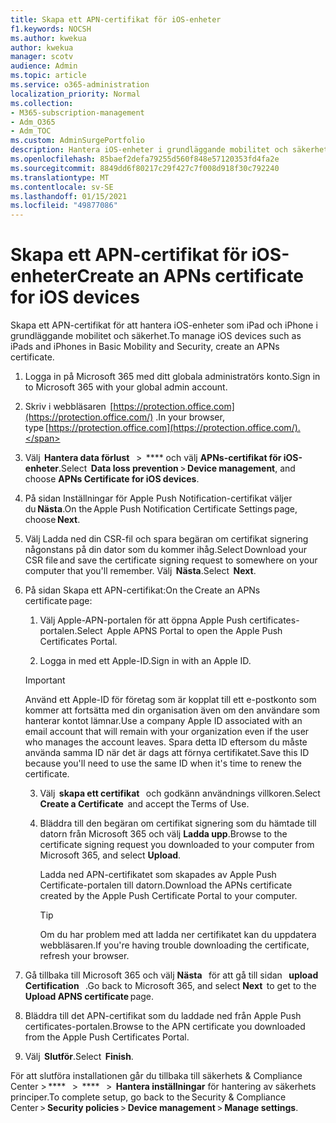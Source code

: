```yaml
---
title: Skapa ett APN-certifikat för iOS-enheter
f1.keywords: NOCSH
ms.author: kwekua
author: kwekua
manager: scotv
audience: Admin
ms.topic: article
ms.service: o365-administration
localization_priority: Normal
ms.collection:
- M365-subscription-management
- Adm_O365
- Adm_TOC
ms.custom: AdminSurgePortfolio
description: Hantera iOS-enheter i grundläggande mobilitet och säkerhet.
ms.openlocfilehash: 85baef2defa79255d560f848e57120353fd4fa2e
ms.sourcegitcommit: 8849dd6f80217c29f427c7f008d918f30c792240
ms.translationtype: MT
ms.contentlocale: sv-SE
ms.lasthandoff: 01/15/2021
ms.locfileid: "49877086"
---
```

# <a name="create-an-apns-certificate-for-ios-devices"></a><span data-ttu-id="c49e7-103">Skapa ett APN-certifikat för iOS-enheter</span><span class="sxs-lookup"><span data-stu-id="c49e7-103">Create an APNs certificate for iOS devices</span></span>

<span data-ttu-id="c49e7-104">Skapa ett APN-certifikat för att hantera iOS-enheter som iPad och iPhone i grundläggande mobilitet och säkerhet.</span><span class="sxs-lookup"><span data-stu-id="c49e7-104">To manage iOS devices such as iPads and iPhones in Basic Mobility and Security, create an APNs certificate.</span></span>

1. <span data-ttu-id="c49e7-105">Logga in på Microsoft 365 med ditt globala administratörs konto.</span><span class="sxs-lookup"><span data-stu-id="c49e7-105">Sign in to Microsoft 365 with your global admin account.</span></span>

2. <span data-ttu-id="c49e7-106">Skriv i webbläsaren  [https://protection.office.com](https://protection.office.com/) .</span><span class="sxs-lookup"><span data-stu-id="c49e7-106">In your browser, type [https://protection.office.com](https://protection.office.com/).</span></span>

3. <span data-ttu-id="c49e7-107">Välj  **Hantera data förlust**   >  \*\*\*\* och välj **APNs-certifikat för iOS-enheter**.</span><span class="sxs-lookup"><span data-stu-id="c49e7-107">Select  **Data loss prevention** > **Device management**, and choose **APNs Certificate for iOS devices**.</span></span>

4. <span data-ttu-id="c49e7-108">På sidan Inställningar för Apple Push Notification-certifikat väljer du **Nästa**.</span><span class="sxs-lookup"><span data-stu-id="c49e7-108">On the Apple Push Notification Certificate Settings page, choose **Next**.</span></span>

5. <span data-ttu-id="c49e7-109">Välj Ladda ned din CSR-fil och spara begäran om certifikat signering någonstans på din dator som du kommer ihåg.</span><span class="sxs-lookup"><span data-stu-id="c49e7-109">Select Download your CSR file and save the certificate signing request to somewhere on your computer that you'll remember.</span></span> <span data-ttu-id="c49e7-110">Välj  **Nästa**.</span><span class="sxs-lookup"><span data-stu-id="c49e7-110">Select  **Next**.</span></span>

6. <span data-ttu-id="c49e7-111">På sidan Skapa ett APN-certifikat:</span><span class="sxs-lookup"><span data-stu-id="c49e7-111">On the Create an APNs certificate page:</span></span>  

    1. <span data-ttu-id="c49e7-112">Välj Apple-APN-portalen för att öppna Apple Push certificates-portalen.</span><span class="sxs-lookup"><span data-stu-id="c49e7-112">Select  Apple APNS Portal to open the Apple Push Certificates Portal.</span></span>

    2. <span data-ttu-id="c49e7-113">Logga in med ett Apple-ID.</span><span class="sxs-lookup"><span data-stu-id="c49e7-113">Sign in with an Apple ID.</span></span>

    >[!IMPORTANT]
    ><span data-ttu-id="c49e7-114">Använd ett Apple-ID för företag som är kopplat till ett e-postkonto som kommer att fortsätta med din organisation även om den användare som hanterar kontot lämnar.</span><span class="sxs-lookup"><span data-stu-id="c49e7-114">Use a company Apple ID associated with an email account that will remain with your organization even if the user who manages the account leaves.</span></span> <span data-ttu-id="c49e7-115">Spara detta ID eftersom du måste använda samma ID när det är dags att förnya certifikatet.</span><span class="sxs-lookup"><span data-stu-id="c49e7-115">Save this ID because you'll need to use the same ID when it's time to renew the certificate.</span></span>

    3. <span data-ttu-id="c49e7-116">Välj  **skapa ett certifikat**   och godkänn användnings villkoren.</span><span class="sxs-lookup"><span data-stu-id="c49e7-116">Select  **Create a Certificate**  and accept the Terms of Use.</span></span>

    4. <span data-ttu-id="c49e7-117">Bläddra till den begäran om certifikat signering som du hämtade till datorn från Microsoft 365 och välj **Ladda upp**.</span><span class="sxs-lookup"><span data-stu-id="c49e7-117">Browse to the certificate signing request you downloaded to your computer from Microsoft 365, and select **Upload**.</span></span>

        <span data-ttu-id="c49e7-118">Ladda ned APN-certifikatet som skapades av Apple Push Certificate-portalen till datorn.</span><span class="sxs-lookup"><span data-stu-id="c49e7-118">Download the APNs certificate created by the Apple Push Certificate Portal to your computer.</span></span>

       >[!TIP]
       ><span data-ttu-id="c49e7-119">Om du har problem med att ladda ner certifikatet kan du uppdatera webbläsaren.</span><span class="sxs-lookup"><span data-stu-id="c49e7-119">If you're having trouble downloading the certificate, refresh your browser.</span></span>

7. <span data-ttu-id="c49e7-120">Gå tillbaka till Microsoft 365 och välj **Nästa**   för att gå till sidan   **upload Certification**   .</span><span class="sxs-lookup"><span data-stu-id="c49e7-120">Go back to Microsoft 365, and select **Next**  to get to the  **Upload APNS certificate** page.</span></span>

8. <span data-ttu-id="c49e7-121">Bläddra till det APN-certifikat som du laddade ned från Apple Push certificates-portalen.</span><span class="sxs-lookup"><span data-stu-id="c49e7-121">Browse to the APN certificate you downloaded from the Apple Push Certificates Portal.</span></span>

9. <span data-ttu-id="c49e7-122">Välj  **Slutför**.</span><span class="sxs-lookup"><span data-stu-id="c49e7-122">Select  **Finish**.</span></span>

<span data-ttu-id="c49e7-123">För att slutföra installationen går du tillbaka till säkerhets & Compliance Center > \*\*\*\*   >  \*\*\*\*   >  **Hantera inställningar** för hantering av säkerhets principer.</span><span class="sxs-lookup"><span data-stu-id="c49e7-123">To complete setup, go back to the Security & Compliance Center > **Security policies** > **Device management** > **Manage settings**.</span></span>
